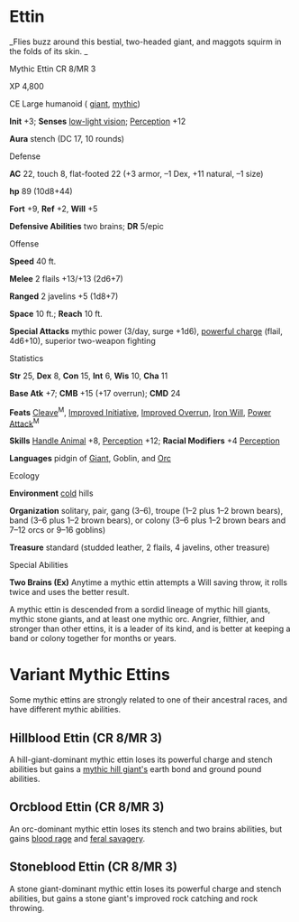 # Ettin

_Flies buzz around this bestial, two-headed giant, and maggots squirm in the folds of its skin. _

Mythic Ettin CR 8/MR 3

XP 4,800

CE Large humanoid ( [giant](/pathfinderRPG/prd/monsters/creatureTypes.html#_giant-subtype), [mythic](/pathfinderRPG/prd/mythicAdventures/mythicMonsters.html#_mythic-subtype))

**Init** +3; **Senses** [low-light vision](/pathfinderRPG/prd/monsters/universalMonsterRules.html#_low-light-vision); [Perception](/pathfinderRPG/prd/skills/perception.html#_perception) +12

**Aura** stench (DC 17, 10 rounds)

Defense

**AC** 22, touch 8, flat-footed 22 (+3 armor, –1 Dex, +11 natural, –1 size)

**hp** 89 (10d8+44)

**Fort** +9, **Ref** +2, **Will** +5

**Defensive Abilities** two brains; **DR** 5/epic

Offense

**Speed** 40 ft.

**Melee** 2 flails +13/+13 (2d6+7)

**Ranged** 2 javelins +5 (1d8+7)

**Space** 10 ft.; **Reach** 10 ft.

**Special Attacks** mythic power (3/day, surge +1d6), [powerful charge](/pathfinderRPG/prd/monsters/universalMonsterRules.html#_powerful-charge) (flail, 4d6+10), superior two-weapon fighting

Statistics

**Str** 25, **Dex** 8, **Con** 15, **Int** 6, **Wis** 10, **Cha** 11

**Base Atk** +7; **CMB** +15 (+17 overrun); **CMD** 24

**Feats** [Cleave](/pathfinderRPG/prd/mythicAdventures/mythicFeats.html#_cleave-mythic)<sup>M</sup>, [Improved Initiative](/pathfinderRPG/prd/feats.html#_improved-initiative), [Improved Overrun](/pathfinderRPG/prd/feats.html#_improved-overrun), [Iron Will](/pathfinderRPG/prd/feats.html#_iron-will), [Power Attack](/pathfinderRPG/prd/mythicAdventures/mythicFeats.html#_power-attack-mythic)<sup>M</sup>

**Skills** [Handle Animal](/pathfinderRPG/prd/skills/handleAnimal.html#_handle-animal) +8, [Perception](/pathfinderRPG/prd/skills/perception.html#_perception) +12; **Racial Modifiers** +4 [Perception](/pathfinderRPG/prd/skills/perception.html#_perception)

**Languages** pidgin of [Giant](/pathfinderRPG/prd/monsters/creatureTypes.html#_giant-subtype), Goblin, and [Orc](/pathfinderRPG/prd/monsters/creatureTypes.html#_orc-subtype)

Ecology

**Environment** [cold](/pathfinderRPG/prd/monsters/creatureTypes.html#_cold-subtype) hills

**Organization** solitary, pair, gang (3–6), troupe (1–2 plus 1–2 brown bears), band (3–6 plus 1–2 brown bears), or colony (3–6 plus 1–2 brown bears and 7–12 orcs or 9–16 goblins)

**Treasure** standard (studded leather, 2 flails, 4 javelins, other treasure)

Special Abilities

**Two Brains (Ex)** Anytime a mythic ettin attempts a Will saving throw, it rolls twice and uses the better result.

A mythic ettin is descended from a sordid lineage of mythic hill giants, mythic stone giants, and at least one mythic orc. Angrier, filthier, and stronger than other ettins, it is a leader of its kind, and is better at keeping a band or colony together for months or years.

# Variant Mythic Ettins

Some mythic ettins are strongly related to one of their ancestral races, and have different mythic abilities.

## Hillblood Ettin (CR 8/MR 3)

A hill-giant-dominant mythic ettin loses its powerful charge and stench abilities but gains a [mythic hill giant's](/pathfinderRPG/prd/mythicAdventures/mythicMonsters/giants.html#_giant-hill) earth bond and ground pound abilities.

## Orcblood Ettin (CR 8/MR 3)

An orc-dominant mythic ettin loses its stench and two brains abilities, but gains [blood rage](/pathfinderRPG/prd/monsters/universalMonsterRules.html#_blood-rage) and [feral savagery](/pathfinderRPG/prd/mythicAdventures/mythicMonsters.html#_feral-savagery).

## Stoneblood Ettin (CR 8/MR 3)

A stone giant-dominant mythic ettin loses its powerful charge and stench abilities, but gains a stone giant's improved rock catching and rock throwing.

